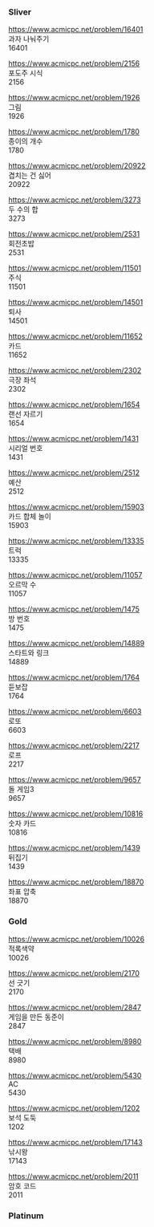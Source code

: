 ### Sliver

https://www.acmicpc.net/problem/16401<br/>
과자 나눠주기<br/>
16401

https://www.acmicpc.net/problem/2156<br/>
포도주 시식<br/>
2156

https://www.acmicpc.net/problem/1926<br/>
그림<br/>
1926

https://www.acmicpc.net/problem/1780<br/>
종이의 개수<br/>
1780

https://www.acmicpc.net/problem/20922<br/>
겹치는 건 싫어<br/>
20922

https://www.acmicpc.net/problem/3273<br/>
두 수의 합<br/>
3273

https://www.acmicpc.net/problem/2531<br/>
회전초밥<br/>
2531

https://www.acmicpc.net/problem/11501<br/>
주식<br/>
11501

https://www.acmicpc.net/problem/14501<br/>
퇴사<br/>
14501

https://www.acmicpc.net/problem/11652<br/>
카드<br/>
11652

https://www.acmicpc.net/problem/2302<br/>
극장 좌석<br/>
2302

https://www.acmicpc.net/problem/1654<br/>
랜선 자르기<br/>
1654

https://www.acmicpc.net/problem/1431<br/>
시리얼 번호<br/>
1431

https://www.acmicpc.net/problem/2512<br/>
예산<br/>
2512

https://www.acmicpc.net/problem/15903<br/>
카드 합체 놀이<br/>
15903

https://www.acmicpc.net/problem/13335<br/>
트럭<br/>
13335

https://www.acmicpc.net/problem/11057<br/>
오르막 수<br/>
11057

https://www.acmicpc.net/problem/1475<br/>
방 번호<br/>
1475

https://www.acmicpc.net/problem/14889<br/>
스타트와 링크<br/>
14889

https://www.acmicpc.net/problem/1764<br/>
듣보잡<br/>
1764

https://www.acmicpc.net/problem/6603<br/>
로또<br/>
6603

https://www.acmicpc.net/problem/2217<br/>
로프<br/>
2217

https://www.acmicpc.net/problem/9657<br/>
돌 게임3<br/>
9657

https://www.acmicpc.net/problem/10816<br/>
숫자 카드<br/>
10816

https://www.acmicpc.net/problem/1439<br/>
뒤집기<br/>
1439

https://www.acmicpc.net/problem/18870<br/>
좌표 압축<br/>
18870

### Gold

https://www.acmicpc.net/problem/10026<br/>
적록색약<br/>
10026

https://www.acmicpc.net/problem/2170<br/>
선 긋기<br/>
2170

https://www.acmicpc.net/problem/2847<br/>
게임을 만든 동준이<br/>
2847

https://www.acmicpc.net/problem/8980<br/>
택배<br/>
8980

https://www.acmicpc.net/problem/5430<br/>
AC<br/>
5430

https://www.acmicpc.net/problem/1202<br/>
보석 도둑<br/>
1202

https://www.acmicpc.net/problem/17143<br/>
낚시왕<br/>
17143

https://www.acmicpc.net/problem/2011<br/>
암호 코드<br/>
2011

### Platinum

